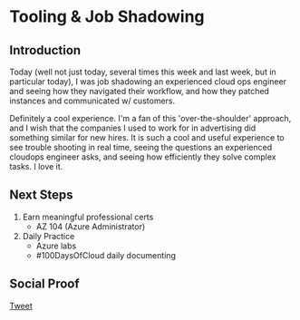 
# Tooling & Job Shadowing

## Introduction

Today (well not just today, several times this week and last week, but in particular today), I was job shadowing an experienced cloud ops engineer and seeing how they navigated their workflow, and how they patched instances and communicated w/ customers.

Definitely a cool experience. I'm a fan of this 'over-the-shoulder' approach, and I wish that the companies I used to work for in advertising did something similar for new hires. It is such a cool and useful experience to see trouble shooting in real time, seeing the questions an experienced cloudops engineer asks, and seeing how efficiently they solve complex tasks. I love it.

## Next Steps

1) Earn meaningful professional certs
    - AZ 104 (Azure Administrator)
2) Daily Practice
    - Azure labs
    - #100DaysOfCloud daily documenting

## Social Proof

[Tweet](https://twitter.com/lrnallday/status/1367473571279339520)
